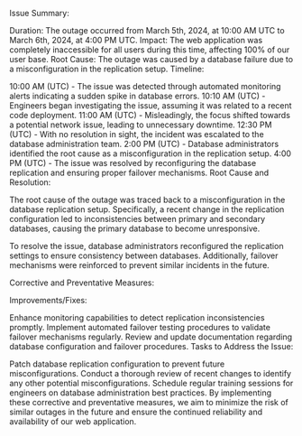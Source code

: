 Issue Summary:

Duration: The outage occurred from March 5th, 2024, at 10:00 AM UTC to March 6th, 2024, at 4:00 PM UTC.
Impact: The web application was completely inaccessible for all users during this time, affecting 100% of our user base.
Root Cause: The outage was caused by a database failure due to a misconfiguration in the replication setup.
Timeline:

10:00 AM (UTC) - The issue was detected through automated monitoring alerts indicating a sudden spike in database errors.
10:10 AM (UTC) - Engineers began investigating the issue, assuming it was related to a recent code deployment.
11:00 AM (UTC) - Misleadingly, the focus shifted towards a potential network issue, leading to unnecessary downtime.
12:30 PM (UTC) - With no resolution in sight, the incident was escalated to the database administration team.
2:00 PM (UTC) - Database administrators identified the root cause as a misconfiguration in the replication setup.
4:00 PM (UTC) - The issue was resolved by reconfiguring the database replication and ensuring proper failover mechanisms.
Root Cause and Resolution:

The root cause of the outage was traced back to a misconfiguration in the database replication setup. Specifically, a recent change in the replication configuration led to inconsistencies between primary and secondary databases, causing the primary database to become unresponsive.

To resolve the issue, database administrators reconfigured the replication settings to ensure consistency between databases. Additionally, failover mechanisms were reinforced to prevent similar incidents in the future.

Corrective and Preventative Measures:

Improvements/Fixes:

Enhance monitoring capabilities to detect replication inconsistencies promptly.
Implement automated failover testing procedures to validate failover mechanisms regularly.
Review and update documentation regarding database configuration and failover procedures.
Tasks to Address the Issue:

Patch database replication configuration to prevent future misconfigurations.
Conduct a thorough review of recent changes to identify any other potential misconfigurations.
Schedule regular training sessions for engineers on database administration best practices.
By implementing these corrective and preventative measures, we aim to minimize the risk of similar outages in the future and ensure the continued reliability and availability of our web application.
